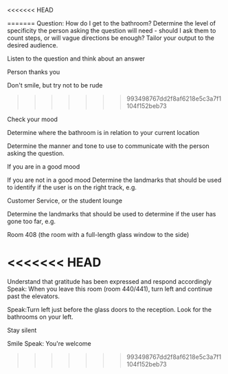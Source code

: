 <<<<<<< HEAD
 
=======
Question: How do I get to the bathroom?
Determine the level of specificity the person asking the question will need - should I ask them to count steps, or will vague directions be enough? Tailor your output to the desired audience.



Listen to the question and think about an answer

Person thanks you

Don't smile, but try not to be rude

>>>>>>> 993498767dd2f8af6218e5c3a7f1104f152beb73


Check your mood

Determine where the bathroom is in relation to your current location



Determine the manner and tone to use to communicate with the person asking the question.



If you are in a good mood



If you are not in a good mood
Determine the landmarks that should be used to identify if the user is on the right track, e.g.



Customer Service, or the student lounge



Determine the landmarks that should be used to determine if the user has gone too far, e.g.



Room 408 (the room with a full-length glass window to the side)


<<<<<<< HEAD
=======

Understand that gratitude has been expressed and respond accordingly
Speak: When you leave this room (room 440/441), turn left and continue past the elevators.



Speak:Turn left just before the glass doors to the reception. Look for the bathrooms on your left.



Stay silent


Smile 
Speak: You're welcome
>>>>>>> 993498767dd2f8af6218e5c3a7f1104f152beb73
